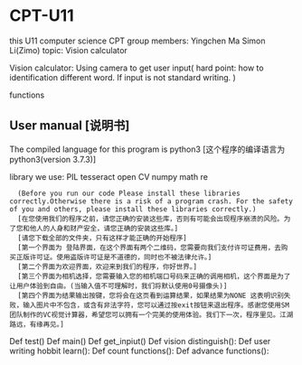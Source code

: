 # CPT-U11
this U11 computer science CPT
group members:
      Yingchen Ma
       Simon Li(Zimo)
topic: Vision calculator

Vision calculator:
    Using camera to get user input( hard point: how to identification different word. If input is not standard writing. )

functions

User manual [说明书]
--------------------------------------------------------------------------
The compiled language for this program is python3
[这个程序的编译语言为python3(version 3.7.3)] 

library we use:
      PIL
      tesseract 
      open CV
      numpy
      math
      re
      
      (Before you run our code Please install these libraries correctly.Otherwise there is a risk of a program crash. For the safety of you and others, please install these libraries correctly.)
      [在您使用我们的程序之前，请您正确的安装这些库，否则有可能会出现程序崩溃的风险。为了您和他人的人身和财产安全，请您正确的安装这些库。]
      [请您下载全部的文件夹，只有这样才能正确的开始程序]
      [第一个界面为 登陆界面，在这个界面有两个二维码，您需要向我们支付许可证费用，去购买正版许可证。使用盗版许可证是不道德的，同时也不被法律允许。]
      [第二个界面为欢迎界面，欢迎来到我们的程序，你好世界。]
      [第三个界面为相机选择，您需要输入您的相机端口号码来正确的调用相机，这个界面是为了让用户体验到自由。(当输入值不可理解时，我们将默认使用0号摄像头)]
      [第四个界面为结果输出按键，您将会在这页看到运算结果，如果结果为NONE 这表明识别失败，输入图片中不包含，或含有非法字符，您可以通过按exit按钮来退出程序。感谢您使用SM团队制作的VC视觉计算器，希望您可以拥有一个完美的使用体验。我们下一次，程序里见。江湖路远，有缘再见。]
      
      
Def test()
Def main()
Def get_inpiut() 
Def vision distinguish():
Def user writing hobbit learn():
Def count functions(): 
Def advance functions():
